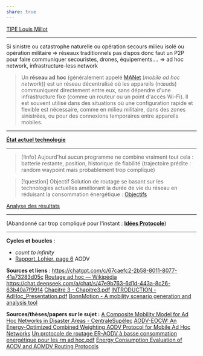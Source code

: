 ```yaml
---
share: true
---
```

[TIPE Louis Millot](https://millotlouis.github.io/TIPE/)
___
Si sinistre ou catastrophe naturelle ou opération secours milieu isolé ou opération militaire $\Rightarrow$ réseaux traditionnels pas dispos donc faut un P2P pour faire communiquer secouristes, drones, équipements….
$\Rightarrow$ ad hoc network, infrastructure-less network

> Un **réseau ad hoc** (généralement appelé [MANet](https://geekflare.com/fr/mobile-ad-hoc-network/) (*mobile ad hoc network*)) est un réseau décentralisé où les appareils (nœuds) communiquent directement entre eux, sans dépendre d'une infrastructure fixe (comme un routeur ou un point d'accès Wi-Fi). Il est souvent utilisé dans des situations où une configuration rapide et flexible est nécessaire, comme en milieu militaire, dans des zones sinistrées, ou pour des connexions temporaires entre appareils mobiles.

___
**[État actuel technologie](./Technos%20acutelles/%C3%89tat%20actuel%20technologie.md)**
___
> [!info]
> Aujourd'hui aucun programme ne combine vraiment tout cela : batterie restante, position, historique de fiabilité (trajectoire prédite : random waypoint mais probablement trop compliqué)

>[!question] Objectif
>Solution de routage se basant sur les technologies actuelles améliorant la durée de vie du réseau en réduisant la consommation énergétique : [Objectifs](./Objectifs.md)

[Analyse des résultats](../Analyse.md) 
___
(Abandonné car trop compliqué pour l'instant : **[Idées Protocole](./Abandonn%C3%A9/Id%C3%A9es%20Protocole.md)**) 
___

**Cycles et boucles** :
- *count to infinity*
- [Rapport_Lohier, page 6](./Technos%20acutelles/Rapport_Lohier.pdf.md#page=6&selection=1,0,5,7) AODV

**Sources et liens** : 
https://chatgpt.com/c/67caefc2-2b58-8011-8077-41a73283d05c
[Routage ad hoc — Wikipédia](https://fr.wikipedia.org/wiki/Routage_ad_hoc)
https://chat.deepseek.com/a/chat/s/47e9b763-6d1d-443a-8c26-63b40a7f9914
[Chapitre 3 - Chapitre3.pdf](http://opera.inrialpes.fr/people/Tayeb.Lemlouma/Papers/MasterThesis/Chapitre3.pdf)
[INTRODUCTION - AdHoc_Presentation.pdf](http://opera.inrialpes.fr/people/Tayeb.Lemlouma/Papers/AdHoc_Presentation.pdf)
[BonnMotion - A mobility scenario generation and analysis tool](https://sys.cs.uos.de/bonnmotion/)

**Sources/thèses/papers sur le sujet :**
[A Composite Mobility Model for Ad Hoc Networks in Disaster Areas - CentraleSupélec](https://centralesupelec.hal.science/hal-00589846v1)
[AODV-EOCW: An Energy-Optimized Combined Weighting AODV Protocol for Mobile Ad Hoc Networks](https://www.mdpi.com/1424-8220/23/15/6759)
[Un protocole de routage ER-AODV à basse consommation energétique pour les rm ad hoc.pdf](https://dspace.univ-ouargla.dz/jspui/bitstream/123456789/11997/1/Un%20protocole%20de%20routage%20ER-AODV%20%C3%A0%20basse%20consomation%20energie%20pour%20les%20rm%20ad%20hoc.pdf)
[Energy Consumption Evaluation of AODV and AOMDV Routing Protocols](https://thesai.org/Downloads/Volume9No8/Paper_35-Energy_Consumption_Evaluation_of_AODV.pdf?utm_source=chatgpt.com)
